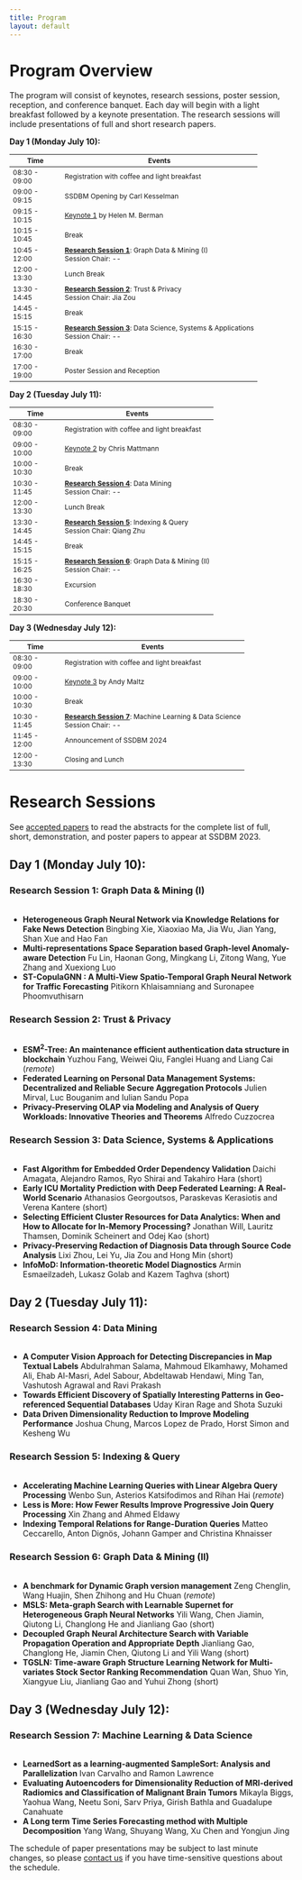 ```yaml
---
title: Program
layout: default
---
```


# Program Overview

<style scoped>
    table
    {
        font-size: 12px;
        table-layout: fixed;
    }

    th:nth-child(1)
    {
        width: 80px;
        overflow: hidden;
    }
</style>

The program will consist of keynotes, research sessions, poster session, reception, and conference banquet. 
Each day will begin with a light breakfast followed by a keynote presentation. 
The research sessions will include presentations of full and short research papers. 

**Day 1 (Monday July 10):**

| Time          | Events                                                                                                     |
|---------------|------------------------------------------------------------------------------------------------------------|
| 08:30 - 09:00 | Registration with coffee and light breakfast                                                               |
| 09:00 - 09:15 | SSDBM Opening by Carl Kesselman                                                                            |
| 09:15 - 10:15 | [Keynote 1](./keynotes.md#keynote-1) by Helen M. Berman                                                    |
| 10:15 - 10:45 | Break                                                                                                      |
| 10:45 - 12:00 | **[Research Session 1](#research-session-1)**: Graph Data & Mining (I) <br> Session Chair: --              |
| 12:00 - 13:30 | Lunch Break                                                                                                |
| 13:30 - 14:45 | **[Research Session 2](#research-session-2)**: Trust & Privacy <br> Session Chair: Jia Zou                 |
| 14:45 - 15:15 | Break                                                                                                      |
| 15:15 - 16:30 | **[Research Session 3](#research-session-3)**: Data Science, Systems & Applications <br> Session Chair: -- |
| 16:30 - 17:00 | Break                                                                                                      |
| 17:00 - 19:00 | Poster Session and Reception                                                                               |

**Day 2 (Tuesday July 11):**

| Time           | Events                                                                                         |
|----------------|------------------------------------------------------------------------------------------------|
| 08:30 - 09:00 | Registration with coffee and light breakfast                                                   |
| 09:00 - 10:00 | [Keynote 2](./keynotes.md#keynote-2) by Chris Mattmann                                         |
| 10:00 - 10:30 | Break                                                                                          |
| 10:30 - 11:45 | **[Research Session 4](#research-session-4)**: Data Mining <br> Session Chair: --              |
| 12:00 - 13:30 | Lunch Break                                                                                    |
| 13:30 - 14:45 | **[Research Session 5](#research-session-5)**: Indexing & Query <br> Session Chair: Qiang Zhu  |
| 14:45 - 15:15 | Break                                                                                          |
| 15:15 - 16:25 | **[Research Session 6](#research-session-6)**: Graph Data & Mining (II) <br> Session Chair: -- |
| 16:30 - 18:30 | Excursion                                                                                      |
| 18:30 - 20:30 | Conference Banquet                                                                             |

**Day 3 (Wednesday July 12):**

| Time           | Events                                                                                                |
|----------------|-------------------------------------------------------------------------------------------------------|
| 08:30 - 09:00 | Registration with coffee and light breakfast                                                          |
| 09:00 - 10:00 | [Keynote 3](./keynotes.md#keynote-3) by Andy Maltz                                                    |
| 10:00 - 10:30 | Break                                                                                                 |
| 10:30 - 11:45 | **[Research Session 7](#research-session-7)**: Machine Learning & Data Science <br> Session Chair: -- |
| 11:45 - 12:00 | Announcement of SSDBM 2024                                                                            |
| 12:00 - 13:30 | Closing and Lunch                                                                                     |

# Research Sessions

See [accepted papers](./accepted-papers.md) to read the abstracts for the complete list of full, short, demonstration, and poster papers to appear at SSDBM 2023.

## Day 1 (Monday July 10):

### Research Session 1: Graph Data &amp; Mining (I)
<h6 id="research-session-1"></h6>

* **Heterogeneous Graph Neural Network via Knowledge Relations for Fake News Detection** Bingbing Xie, Xiaoxiao Ma, Jia Wu, Jian Yang, Shan Xue and Hao Fan
* **Multi-representations Space Separation based Graph-level Anomaly-aware Detection** Fu Lin, Haonan Gong, Mingkang Li, Zitong Wang, Yue Zhang and Xuexiong Luo
* **ST-CopulaGNN : A Multi-View Spatio-Temporal Graph Neural Network for Traffic Forecasting** Pitikorn Khlaisamniang and Suronapee Phoomvuthisarn

### Research Session 2: Trust & Privacy
<h6 id="research-session-2"></h6>

* **ESM$^2$-Tree: An maintenance efficient authentication data structure in blockchain** Yuzhou Fang, Weiwei Qiu, Fanglei Huang and Liang Cai (_remote_)
* **Federated Learning on Personal Data Management Systems: Decentralized and Reliable Secure Aggregation Protocols** Julien Mirval, Luc Bouganim and Iulian Sandu Popa
* **Privacy-Preserving OLAP via Modeling and Analysis of Query Workloads: Innovative Theories and Theorems** Alfredo Cuzzocrea

### Research Session 3: Data Science, Systems & Applications
<h6 id="research-session-3"></h6>

* **Fast Algorithm for Embedded Order Dependency Validation** Daichi Amagata, Alejandro Ramos, Ryo Shirai and Takahiro Hara (short)
* **Early ICU Mortality Prediction with Deep Federated Learning: A Real-World Scenario** Athanasios Georgoutsos, Paraskevas Kerasiotis and Verena Kantere (short)
* **Selecting Efficient Cluster Resources for Data Analytics: When and How to Allocate for In-Memory Processing?** Jonathan Will, Lauritz Thamsen, Dominik Scheinert and Odej Kao (short)
* **Privacy-Preserving Redaction of Diagnosis Data through Source Code Analysis** Lixi Zhou, Lei Yu, Jia Zou and Hong Min (short)
* **InfoMoD: Information-theoretic Model Diagnostics** Armin Esmaeilzadeh, Lukasz Golab and Kazem Taghva (short)

## Day 2 (Tuesday July 11):

### Research Session 4: Data Mining
<h6 id="research-session-4"></h6>

* **A Computer Vision Approach for Detecting Discrepancies in Map Textual Labels** Abdulrahman Salama, Mahmoud Elkamhawy, Mohamed Ali, Ehab Al-Masri, Adel Sabour, Abdeltawab Hendawi, Ming Tan, Vashutosh Agrawal and Ravi Prakash
* **Towards Efficient Discovery of Spatially Interesting Patterns in Geo-referenced Sequential Databases** Uday Kiran Rage and Shota Suzuki
* **Data Driven Dimensionality Reduction to Improve Modeling Performance** Joshua Chung, Marcos Lopez de Prado, Horst Simon and Kesheng Wu

### Research Session 5: Indexing & Query
<h6 id="research-session-5"></h6>

* **Accelerating Machine Learning Queries with Linear Algebra Query Processing** Wenbo Sun, Asterios Katsifodimos and Rihan Hai (_remote_)
* **Less is More: How Fewer Results Improve Progressive Join Query Processing** Xin Zhang and Ahmed Eldawy
* **Indexing Temporal Relations for Range-Duration Queries** Matteo Ceccarello, Anton Dignös, Johann Gamper and Christina Khnaisser

### Research Session 6: Graph Data & Mining (II)
<h6 id="research-session-6"></h6>

* **A benchmark for Dynamic Graph version management** Zeng Chenglin, Wang Huajin, Shen Zhihong and Hu Chuan (_remote_)
* **MSLS: Meta-graph Search with Learnable Supernet for Heterogeneous Graph Neural Networks** Yili Wang, Chen Jiamin, Qiutong Li, Changlong He and Jianliang Gao (short)
* **Decoupled Graph Neural Architecture Search with Variable Propagation Operation and Appropriate Depth** Jianliang Gao, Changlong He, Jiamin Chen, Qiutong Li and Yili Wang (short)
* **TGSLN: Time-aware Graph Structure Learning Network for Multi-variates Stock Sector Ranking Recommendation** Quan Wan, Shuo Yin, Xiangyue Liu, Jianliang Gao and Yuhui Zhong (short)

## Day 3 (Wednesday July 12):

### Research Session 7: Machine Learning & Data Science 
<h6 id="research-session-7"></h6>

* **LearnedSort as a learning-augmented SampleSort: Analysis and Parallelization** Ivan Carvalho and Ramon Lawrence
* **Evaluating Autoencoders for Dimensionality Reduction of MRI-derived Radiomics and Classification of Malignant Brain Tumors** Mikayla Biggs, Yaohua Wang, Neetu Soni, Sarv Priya, Girish Bathla and Guadalupe Canahuate
* **A Long term Time Series Forecasting method with Multiple Decomposition** Yang Wang, Shuyang Wang, Xu Chen and Yongjun Jing

The schedule of paper presentations may be subject to last minute changes, so please [contact us](mailto:ssdbm2023@easychair.org) if you have time-sensitive questions about the schedule.
